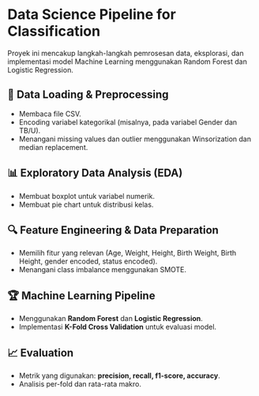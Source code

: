 # Data Science Pipeline for Classification

Proyek ini mencakup langkah-langkah pemrosesan data, eksplorasi, dan implementasi model Machine Learning menggunakan Random Forest dan Logistic Regression.

## 🚀 Data Loading & Preprocessing
- Membaca file CSV.
- Encoding variabel kategorikal (misalnya, pada variabel Gender dan TB/U).
- Menangani missing values dan outlier menggunakan Winsorization dan median replacement.

## 📊 Exploratory Data Analysis (EDA)
- Membuat boxplot untuk variabel numerik.
- Membuat pie chart untuk distribusi kelas.

## 🔍 Feature Engineering & Data Preparation
- Memilih fitur yang relevan (Age, Weight, Height, Birth Weight, Birth Height, gender encoded, status encoded).
- Menangani class imbalance menggunakan SMOTE.

## 🏆 Machine Learning Pipeline
- Menggunakan **Random Forest** dan **Logistic Regression**.
- Implementasi **K-Fold Cross Validation** untuk evaluasi model.

## 📈 Evaluation
- Metrik yang digunakan: **precision, recall, f1-score, accuracy**.
- Analisis per-fold dan rata-rata makro.
